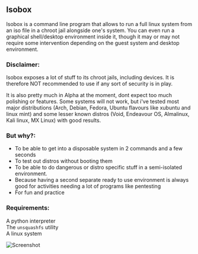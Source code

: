 ## Isobox
Isobox is a command line program that allows to run a full linux system from an iso file in a chroot jail alongside one's system.
You can even run a graphical shell/desktop environment inside it, though it may or may not require some intervention depending on the guest system and desktop environment.

### Disclaimer:
  Isobox exposes a lot of stuff to its chroot jails, including devices.
  It is therefore NOT recommended to use if any sort of security is in play.
  
  It is also pretty much in Alpha at the moment, dont expect too much polishing or features.
  Some systems will not work, but i've tested most major distributions (Arch, Debian, Fedora, Ubuntu flavours like xubuntu and linux mint) and some lesser   known distros (Void, Endeavour OS, Almalinux, Kali linux, MX Linux) with good results.

### But why?:
  - To be able to get into a disposable system in 2 commands and a few seconds
  - To test out distros without booting them
  - To be able to do dangerous or distro specific stuff in a semi-isolated environment.
  - Because having a second separate ready to use environment is always good for activities needing a lot of programs like pentesting
  - For fun and practice

### Requirements:
  A python interpreter  
  The `unsquashfs` utility  
  A linux system  
  
  
  

![Screenshot](https://i.imgur.com/rX7YgGI.png)
